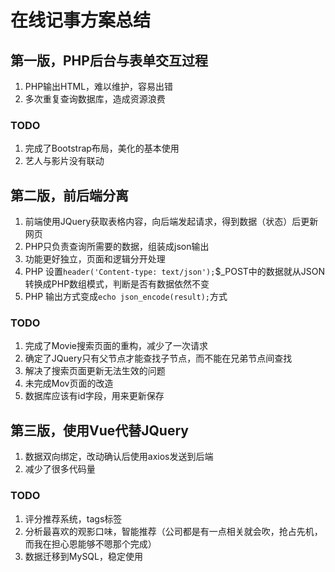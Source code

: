 # 在线记事方案总结

## 第一版，PHP后台与表单交互过程
1. PHP输出HTML，难以维护，容易出错
2. 多次重复查询数据库，造成资源浪费

### TODO
1. 完成了Bootstrap布局，美化的基本使用
2. 艺人与影片没有联动

## 第二版，前后端分离
1. 前端使用JQuery获取表格内容，向后端发起请求，得到数据（状态）后更新网页
2. PHP只负责查询所需要的数据，组装成json输出
3. 功能更好独立，页面和逻辑分开处理
4. PHP 设置`header('Content-type: text/json');`$_POST中的数据就从JSON转换成PHP数组模式，判断是否有数据依然不变
5. PHP 输出方式变成`echo json_encode(result);`方式

### TODO
1. 完成了Movie搜索页面的重构，减少了一次请求
2. 确定了JQuery只有父节点才能查找子节点，而不能在兄弟节点间查找
3. 解决了搜索页面更新无法生效的问题
4. 未完成Mov页面的改造
5. 数据库应该有id字段，用来更新保存

 

## 第三版，使用Vue代替JQuery
1. 数据双向绑定，改动确认后使用axios发送到后端
2. 减少了很多代码量

### TODO
1. 评分推荐系统，tags标签
2. 分析最喜欢的观影口味，智能推荐（公司都是有一点相关就会吹，抢占先机，而我在担心恩能够不嗯那个完成）
3. 数据迁移到MySQL，稳定使用